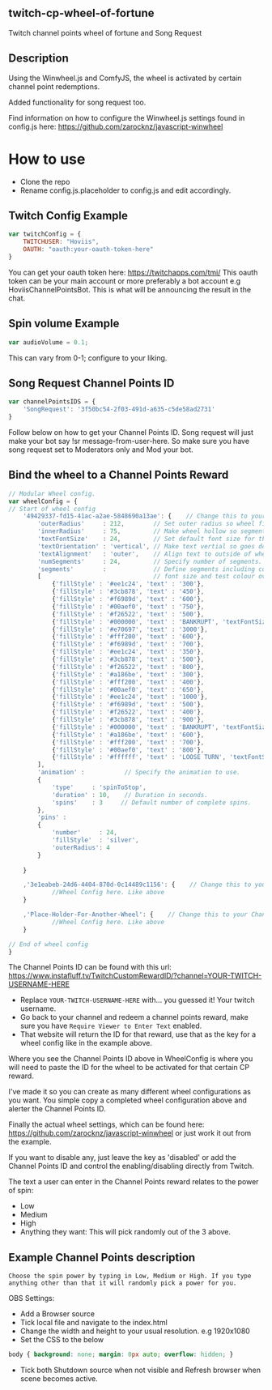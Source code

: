 ## twitch-cp-wheel-of-fortune
Twitch channel points wheel of fortune and Song Request

## Description
Using the Winwheel.js and ComfyJS, the wheel is activated by certain channel point redemptions.

Added functionality for song request too.

Find information on how to configure the Winwheel.js settings found in config.js here: https://github.com/zarocknz/javascript-winwheel

# How to use

 - Clone the repo
 - Rename config.js.placeholder to config.js and edit accordingly.
 
 
## Twitch Config Example
```javascript
var twitchConfig = {
    TWITCHUSER: "Hoviis",
    OAUTH: "oauth:your-oauth-token-here"
}
```

You can get your oauth token here: https://twitchapps.com/tmi/ 
This oauth token can be your main account or more preferably a bot account e.g HoviisChannelPointsBot.
This is what will be announcing the result in the chat.

## Spin volume Example
```javascript
var audioVolume = 0.1;
```

This can vary from 0-1; configure to your liking.

## Song Request Channel Points ID
```javascript
var channelPointsIDS = {
    'SongRequest': '3f50bc54-2f03-491d-a635-c5de58ad2731'
}
```

Follow below on how to get your Channel Points ID.
Song request will just make your bot say !sr message-from-user-here. So make sure you have song request set to Moderators only and Mod your bot.

## Bind the wheel to a Channel Points Reward
```javascript
// Modular Wheel config.
var wheelConfig = {
// Start of wheel config
    '49429337-fd15-41ac-a2ae-5848690a13ae': {    // Change this to your Channel Points ID
        'outerRadius'     : 212,        // Set outer radius so wheel fits inside the background.
        'innerRadius'     : 75,         // Make wheel hollow so segments don't go all way to center.
        'textFontSize'    : 24,         // Set default font size for the segments.
        'textOrientation' : 'vertical', // Make text vertial so goes down from the outside of wheel.
        'textAlignment'   : 'outer',    // Align text to outside of wheel.
        'numSegments'     : 24,         // Specify number of segments.
        'segments'        :             // Define segments including colour and text.
        [                               // font size and test colour overridden on backrupt segments.
            {'fillStyle' : '#ee1c24', 'text' : '300'},
            {'fillStyle' : '#3cb878', 'text' : '450'},
            {'fillStyle' : '#f6989d', 'text' : '600'},
            {'fillStyle' : '#00aef0', 'text' : '750'},
            {'fillStyle' : '#f26522', 'text' : '500'},
            {'fillStyle' : '#000000', 'text' : 'BANKRUPT', 'textFontSize' : 16, 'textFillStyle' : '#ffffff'},
            {'fillStyle' : '#e70697', 'text' : '3000'},
            {'fillStyle' : '#fff200', 'text' : '600'},
            {'fillStyle' : '#f6989d', 'text' : '700'},
            {'fillStyle' : '#ee1c24', 'text' : '350'},
            {'fillStyle' : '#3cb878', 'text' : '500'},
            {'fillStyle' : '#f26522', 'text' : '800'},
            {'fillStyle' : '#a186be', 'text' : '300'},
            {'fillStyle' : '#fff200', 'text' : '400'},
            {'fillStyle' : '#00aef0', 'text' : '650'},
            {'fillStyle' : '#ee1c24', 'text' : '1000'},
            {'fillStyle' : '#f6989d', 'text' : '500'},
            {'fillStyle' : '#f26522', 'text' : '400'},
            {'fillStyle' : '#3cb878', 'text' : '900'},
            {'fillStyle' : '#000000', 'text' : 'BANKRUPT', 'textFontSize' : 16, 'textFillStyle' : '#ffffff'},
            {'fillStyle' : '#a186be', 'text' : '600'},
            {'fillStyle' : '#fff200', 'text' : '700'},
            {'fillStyle' : '#00aef0', 'text' : '800'},
            {'fillStyle' : '#ffffff', 'text' : 'LOOSE TURN', 'textFontSize' : 12}
        ],
        'animation' :           // Specify the animation to use.
        {
            'type'     : 'spinToStop',
            'duration' : 10,    // Duration in seconds.
            'spins'    : 3     // Default number of complete spins.
        },
        'pins' :
        {
            'number'     : 24,
            'fillStyle'  : 'silver',
            'outerRadius': 4
        }
    
    }

    ,'3e1eabeb-24d6-4404-870d-0c14489c1156': {    // Change this to your Channel Points ID
            //Wheel Config here. Like above
    }

    ,'Place-Holder-For-Another-Wheel': {    // Change this to your Channel Points ID
            //Wheel Config here. Like above
    }

// End of wheel config
}
```

The Channel Points ID can be found with this url: https://www.instafluff.tv/TwitchCustomRewardID/?channel=YOUR-TWITCH-USERNAME-HERE 
- Replace `YOUR-TWITCH-USERNAME-HERE` with... you guessed it! Your twitch username.
- Go back to your channel and redeem a channel points reward, make sure you have `Require Viewer to Enter Text` enabled.
- That website will return the ID for that reward, use that as the key for a wheel config like in the example above.

Where you see the Channel Points ID above in WheelConfig is where you will need to paste the ID for the wheel to be activated for that certain CP reward.

I've made it so you can create as many different wheel configurations as you want. You simple copy a completed wheel configuration above and alerter the Channel Points ID.

Finally the actual wheel settings, which can be found here: https://github.com/zarocknz/javascript-winwheel or just work it out from the example.

If you want to disable any, just leave the key as 'disabled' or add the Channel Points ID and control the enabling/disabling directly from Twitch.

The text a user can enter in the Channel Points reward relates to the power of spin:
- Low
- Medium
- High
- Anything they want: This will pick randomly out of the 3 above.

## Example Channel Points description

```
Choose the spin power by typing in Low, Medium or High. If you type anything other than that it will randomly pick a power for you.
```

OBS Settings:
- Add a Browser source
- Tick local file and navigate to the index.html
- Change the width and height to your usual resolution. e.g 1920x1080
- Set the CSS to the below

```CSS
body { background: none; margin: 0px auto; overflow: hidden; }
```

- Tick both Shutdown source when not visible and Refresh browser when scene becomes active.


